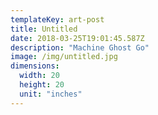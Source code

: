 ```yaml
---
templateKey: art-post
title: Untitled
date: 2018-03-25T19:01:45.587Z
description: "Machine Ghost Go"
image: /img/untitled.jpg
dimensions:
  width: 20
  height: 20
  unit: "inches"
---
```


